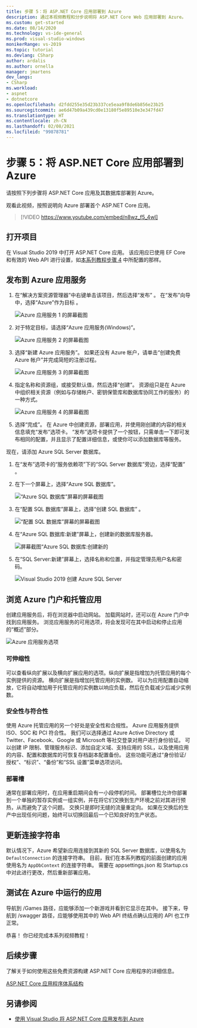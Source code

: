 ```yaml
---
title: 步骤 5：将 ASP.NET Core 应用部署到 Azure
description: 通过本视频教程和分步说明将 ASP.NET Core Web 应用部署到 Azure。
ms.custom: get-started
ms.date: 08/14/2020
ms.technology: vs-ide-general
ms.prod: visual-studio-windows
monikerRange: vs-2019
ms.topic: tutorial
ms.devlang: CSharp
author: ardalis
ms.author: ornella
manager: jmartens
dev_langs:
- CSharp
ms.workload:
- aspnet
- dotnetcore
ms.openlocfilehash: d2fdd255e35d23b337ce5eaa9f8de6b856e23b25
ms.sourcegitcommit: ae6d47b09a439cd0e13180f5e89510e3e347fd47
ms.translationtype: HT
ms.contentlocale: zh-CN
ms.lasthandoff: 02/08/2021
ms.locfileid: "99878781"
---
```

# <a name="step-5-deploy-your-aspnet-core-app-to-azure"></a>步骤 5：将 ASP.NET Core 应用部署到 Azure

请按照下列步骤将 ASP.NET Core 应用及其数据库部署到 Azure。

观看此视频，按照说明向 Azure 部署首个 ASP.NET Core 应用。 

> [!VIDEO https://www.youtube.com/embed/n8wz_f5_4wI]

## <a name="open-your-project"></a>打开项目

在 Visual Studio 2019 中打开 ASP.NET Core 应用。 该应用应已使用 EF Core 和有效的 Web API 进行设置，如[本系列教程步骤 4](tutorial-aspnet-core-ef-step-04.md) 中所配置的那样。

## <a name="publish-to-azure-app-service"></a>发布到 Azure 应用服务

1. 在“解决方案资源管理器”中右键单击该项目，然后选择“发布”  。 在“发布”向导中，选择“Azure”作为目标 。

   ![Azure 应用服务 1 的屏幕截图](media/vs-2019/app-service-screen-1.png)

1. 对于特定目标，请选择“Azure 应用服务(Windows)”。

   ![Azure 应用服务 2 的屏幕截图](media/vs-2019/app-service-screen-2.png)

1. 选择“新建 Azure 应用服务”。 如果还没有 Azure 帐户，请单击“创建免费 Azure 帐户”并完成简短的注册过程。

   ![Azure 应用服务 3 的屏幕截图](media/vs-2019/app-service-screen-3.png)

1. 指定名称和资源组，或接受默认值，然后选择“创建”。 资源组只是在 Azure 中组织相关资源（例如与存储帐户、密钥保管库和数据库协同工作的服务）的一种方式。

   ![Azure 应用服务 4 的屏幕截图](media/vs-2019/app-service-screen-4.png)

1. 选择“完成”。 在 Azure 中创建资源，部署应用，并使用刚创建的内容的相关信息填充“发布”选项卡。 “发布”选项卡提供了一个按钮，只需单击一下即可发布相同的配置，并且显示了配置详细信息，或使你可以添加数据库等服务。

现在，请添加 Azure SQL Server 数据库。

1. 在“发布”选项卡的“服务依赖项”下的“SQL Server 数据库”旁边，选择“配置”   。

1. 在下一个屏幕上，选择“Azure SQL 数据库”。

   ![“Azure SQL 数据库”屏幕的屏幕截图](media/vs-2019/app-service-azure-sql-db.png)

1. 在“配置 SQL 数据库”屏幕上，选择“创建 SQL 数据库” 。

   ![“配置 SQL 数据库”屏幕的屏幕截图](media/vs-2019/app-service-azure-sql-db-2.png)

1. 在“Azure SQL 数据库:新建”屏幕上，创建新的数据库服务器。

   ![屏幕截图“Azure SQL 数据库:创建新的](media/vs-2019/app-service-azure-sql-db-3.png)

1. 在“SQL Server:新建”屏幕上，选择名称和位置，并指定管理员用户名和密码。

   ![Visual Studio 2019 创建 Azure SQL Server](media/vs-2019/app-service-azure-sql-db-overlayed.png)

## <a name="exploring-the-azure-portal-and-your-hosted-app"></a>浏览 Azure 门户和托管应用

创建应用服务后，将在浏览器中启动网站。 加载网站时，还可以在 Azure 门户中找到应用服务。 浏览应用服务的可用选项，将会发现可在其中启动和停止应用的“概述”部分。

![Azure 应用服务选项](media/vs-2019/vs2019-azure-app-service-menu-options.png)

### <a name="scalability"></a>可伸缩性

可以查看纵向扩展以及横向扩展应用的选项。纵向扩展是指增加为托管应用的每个实例提供的资源。 横向扩展是指增加托管应用的实例数。 可以为应用配置自动缩放，它将自动增加用于托管应用的实例数以响应负载，然后在负载减少后减少实例数。

### <a name="security-and-compliance"></a>安全性与符合性

使用 Azure 托管应用的另一个好处是安全性和合规性。 Azure 应用服务提供 ISO、SOC 和 PCI 符合性。 我们可以选择通过 Azure Active Directory 或 Twitter、Facebook、Google 或 Microsoft 等社交登录对用户进行身份验证。 可以创建 IP 限制、管理服务标识、添加自定义域、支持应用的 SSL，以及使用应用的内容、配置和数据库的可恢复存档副本配置备份。 这些功能可通过“身份验证/授权”、“标识”、“备份”和“SSL 设置”菜单选项访问。

### <a name="deployment-slots"></a>部署槽

通常在部署应用时，在应用重启期间会有一小段停机时间。 部署槽位允许你部署到一个单独的暂存实例或一组实例，并在将它们交换到生产环境之前对其进行预热，从而避免了这个问题。 交换只是即时无缝的流量重定向。 如果在交换后的生产中出现任何问题，始终可以切换回最后一个已知良好的生产状态。

## <a name="update-connection-string"></a>更新连接字符串

默认情况下，Azure 希望新应用连接到其新的 SQL Server 数据库，以使用名为 `DefaultConnection` 的连接字符串。 目前，我们在本系列教程的前面创建的应用使用名为 `AppDbContext` 的连接字符串。 需要在 appsettings.json 和 Startup.cs 中对此进行更改，然后重新部署应用。

## <a name="test-the-app-running-in-azure"></a>测试在 Azure 中运行的应用

导航到 /Games 路径，应能够添加一个新游戏并看到它显示在其中。 接下来，导航到 /swagger 路径，应能够使用其中的 Web API 终结点确认应用的 API 也工作正常。

恭喜！ 你已经完成本系列视频教程！

## <a name="next-steps"></a>后续步骤

了解关于如何使用这些免费资源构建 ASP.NET Core 应用程序的详细信息。

[ASP.NET Core 应用程序体系结构](https://dotnet.microsoft.com/learn/web/aspnet-architecture)

## <a name="see-also"></a>另请参阅

- [使用 Visual Studio 将 ASP.NET Core 应用发布到 Azure](/aspnet/core/tutorials/publish-to-azure-webapp-using-vs?view=aspnetcore-2.2&preserve-view=true)